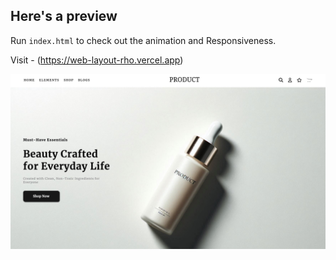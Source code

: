 ## Here's a preview
Run `index.html` to check out the animation and Responsiveness.

Visit - (https://web-layout-rho.vercel.app)

![Signup Form UI](preview/wbl.jpg)


